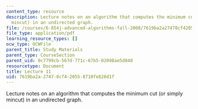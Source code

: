 ```yaml
---
content_type: resource
description: Lecture notes on an algorithm that computes the minimum cut (or simply
  mincut) in an undirected graph.
file: /courses/6-854j-advanced-algorithms-fall-2008/7619ba2a27478cf420558710fe826d1f_mincut.pdf
file_type: application/pdf
learning_resource_types: []
ocw_type: OCWFile
parent_title: Study Materials
parent_type: CourseSection
parent_uid: 0c7799cb-567d-771c-67b5-02098ae5d848
resourcetype: Document
title: Lecture 11
uid: 7619ba2a-2747-8cf4-2055-8710fe826d1f
---
```

Lecture notes on an algorithm that computes the minimum cut (or simply mincut) in an undirected graph.

